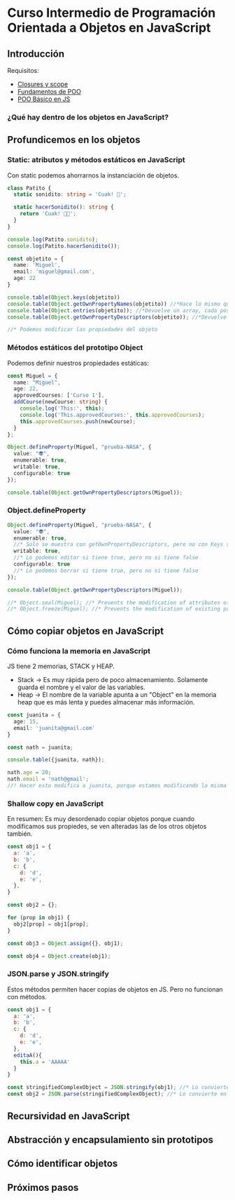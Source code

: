 # Curso Intermedio de Programación Orientada a Objetos en JavaScript

## Introducción

Requisitos:

- [Closures y scope](https://platzi.com/cursos/scope/)
- [Fundamentos de POO](https://platzi.com/cursos/oop/)
- [POO Básico en JS](https://platzi.com/cursos/javascript-poo/)

### ¿Qué hay dentro de los objetos en JavaScript?

## Profundicemos en los objetos

### Static: atributos y métodos estáticos en JavaScript

Con static podemos ahorrarnos la instanciación de objetos.

```typescript
class Patito {
  static sonidito: string = 'Cuak! 🦆';

  static hacerSonidito(): string {
    return 'Cuak! 🦆🦆';
  }
}

console.log(Patito.sonidito);
console.log(Patito.hacerSonidito());
```

```typescript
const objetito = {
  name: 'Miguel',
  email: 'miguel@gmail.com',
  age: 22
}

console.table(Object.keys(objetito))
console.table(Object.getOwnPropertyNames(objetito)) //*Hace lo mismo que el método de arriba
console.table(Object.entries(objetito)); //*Devuelve un array, cada posición es otro array con las propiedades del objeto
console.table(Object.getOwnPropertyDescriptors(objetito)); //*Devuelve un objeto con las propiedades del objeto

//* Podemos modificar las propiedades del objeto
```

### Métodos estáticos del prototipo Object

Podemos definir nuestros propiedades estáticas:

```typescript
const Miguel = {
  name: "Miguel",
  age: 22,
  approvedCourses: ['Curso 1'],
  addCourse(newCourse: string) {
    console.log('This:', this);
    console.log('This.approvedCourses:', this.approvedCourses);
    this.approvedCourses.push(newCourse);
  }
};

Object.defineProperty(Miguel, "prueba-NASA", {
  value: "👽",
  enumerable: true,
  writable: true,
  configurable: true
});

console.table(Object.getOwnPropertyDescriptors(Miguel));
```

### Object.defineProperty

```typescript
Object.defineProperty(Miguel, "prueba-NASA", {
  value: "👽",
  enumerable: true,
  //* Solo se muestra con getOwnPropertyDescriptors, pero no con Keys si tiene valor false
  writable: true,
  //* Lo podemos editar si tiene true, pero no si tiene false
  configurable: true
  //* Lo podemos borrar si tiene true, pero no si tiene false
});

console.table(Object.getOwnPropertyDescriptors(Miguel));

//* Object.seal(Miguel); //* Prevents the modification of attributes of existing properties, and prevents the addition of new properties.
//* Object.freeze(Miguel); //* Prevents the modification of existing property attributes and values, and prevents the addition of new properties.

```

## Cómo copiar objetos en JavaScript

### Cómo funciona la memoria en JavaScript

JS tiene 2 memorias, STACK y HEAP.

- Stack -> Es muy rápida pero de poco almacenamiento. Solamente guarda el nombre y el valor de las variables.
- Heap -> El nombre de la variable apunta a un "Object" en la memoria heap que es más lenta y puedes almacenar más información.

```typescript
const juanita = {
  age: 15,
  email: 'juanita@gmail.com'
}

const nath = juanita;

console.table({juanita, nath});

nath.age = 20;
nath.email = 'nath@gmail';
//! Hacer esto modifica a juanita, porque estamos modificando la misma referencia en la memoria

```

### Shallow copy en JavaScript

En resumen: Es muy desordenado copiar objetos porque cuando modificamos sus propiedes, se ven alteradas las de los otros objetos también.

```javascript
const obj1 = {
  a: 'a',
  b: 'b',
  c: {
    d: 'd',
    e: 'e',
  },
}

const obj2 = {};

for (prop in obj1) {
  obj2[prop] = obj1[prop];
}

const obj3 = Object.assign({}, obj1);

const obj4 = Object.create(obj1);
```

### JSON.parse y JSON.stringify

Estos métodos permiten hacer copias de objetos en JS. Pero no funcionan con métodos.

```javascript
const obj1 = {
  a: 'a',
  b: 'b',
  c: {
    d: 'd',
    e: 'e',
  },
  editaA(){
    this.a = 'AAAAA'
  }
}

const stringifiedComplexObject = JSON.stringify(obj1); //* Lo convierte en un string
const obj2 = JSON.parse(stringifiedComplexObject); //* Lo convierte en un objeto
```

## Recursividad en JavaScript

## Abstracción y encapsulamiento sin prototipos

## Cómo identificar objetos

## Próximos pasos
